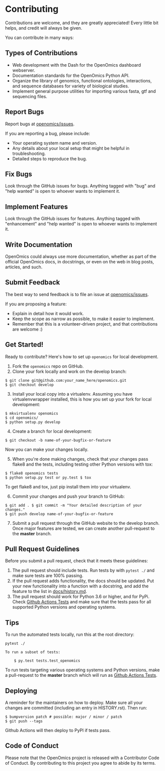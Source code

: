 # Contributing

Contributions are welcome, and they are greatly appreciated! Every little bit
helps, and credit will always be given.

You can contribute in many ways:

## Types of Contributions
- Web development with the Dash for the OpenOmics dashboard webserver.
- Documentation standards for the OpenOmics Python API.
- Organize the library of genomics, functional ontologies, interactions, and sequence databases for variety of
  biological studies.
- Implement general purpose utilities for importing various fasta, gtf and sequencing files.

## Report Bugs

Report bugs at [openomics/issues](https://github.com/BioMeCIS-Lab/openomics/issues).

If you are reporting a bug, please include:

- Your operating system name and version.
- Any details about your local setup that might be helpful in troubleshooting.
- Detailed steps to reproduce the bug.

## Fix Bugs

Look through the GitHub issues for bugs. Anything tagged with "bug" and "help
wanted" is open to whoever wants to implement it.

## Implement Features

Look through the GitHub issues for features. Anything tagged with "enhancement"
and "help wanted" is open to whoever wants to implement it.

## Write Documentation

OpenOmics could always use more documentation, whether as part of the
official OpenOmics docs, in docstrings, or even on the web in blog posts,
articles, and such.

## Submit Feedback

The best way to send feedback is to file an issue at [openomics/issues](https://github.com/BioMeCIS-Lab/openomics/issues).

If you are proposing a feature:

- Explain in detail how it would work.
- Keep the scope as narrow as possible, to make it easier to implement.
- Remember that this is a volunteer-driven project, and that contributions
  are welcome :)

## Get Started!

Ready to contribute? Here's how to set up `openomics` for local development.

1. Fork the `openomics` repo on GitHub.
2. Clone your fork locally and work on the develop branch:
```
$ git clone git@github.com:your_name_here/openomics.git
$ git checkout develop
```

3. Install your local copy into a virtualenv. Assuming you have virtualenvwrapper installed, this is how you set up your fork for local development:
```
$ mkvirtualenv openomics
$ cd openomics/
$ python setup.py develop
```

4. Create a branch for local development:
```
$ git checkout -b name-of-your-bugfix-or-feature
```
   Now you can make your changes locally.

5. When you're done making changes, check that your changes pass flake8 and the
   tests, including testing other Python versions with tox:
```
$ flake8 openomics tests
$ python setup.py test or py.test $ tox
```

   To get flake8 and tox, just pip install them into your virtualenv.

6. Commit your changes and push your branch to GitHub:
```
$ git add . $ git commit -m "Your detailed description of your changes."
$ git push develop name-of-your-bugfix-or-feature
```
7. Submit a pull request through the GitHub website to the develop branch. Once major features are tested, we can create
   another pull-request to the **master** branch.

## Pull Request Guidelines

Before you submit a pull request, check that it meets these guidelines:

1. The pull request should include tests. Run tests by with `pytest ./` and make sure tests are 100% passing.
2. If the pull request adds functionality, the docs should be updated. Put your new functionality into a function with a
   docstring, and add the feature to the list in [docs/history.md](https://github.com/BioMeCIS-Lab/OpenOmics/blob/master/docs/history.md).
3. The pull request should work for Python 3.6 or higher, and for PyPi. Check
   [Github Actions Tests](https://github.com/BioMeCIS-Lab/OpenOmics/actions/workflows/python-package.yml)
   and make sure that the tests pass for all supported Python versions and operating systems.

## Tips

To run the automated tests locally, run this at the root directory:

    pytest ./

```{hint}
To run a subset of tests:

    $ py.test tests.test_openomics

```

To run tests targeting various operating systems and Python versions, make a pull-request to the **master** branch which
will run as [Github Actions Tests](https://github.com/BioMeCIS-Lab/OpenOmics/actions/workflows/python-package.yml).

## Deploying

A reminder for the maintainers on how to deploy. Make sure all your changes are committed (including an entry in
HISTORY.rst). Then run:

    $ bumpversion patch # possible: major / minor / patch
    $ git push --tags

Github Actions will then deploy to PyPI if tests pass.

## Code of Conduct
Please note that the OpenOmics project is released with a Contributor Code of Conduct. By contributing to this project you agree to abide by its terms.

[openomics/issues]: https://github.com/BioMeCIS-Lab/openomics/issues
